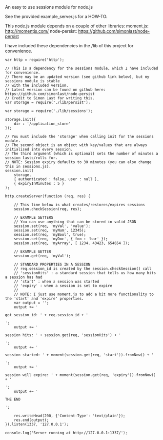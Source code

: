 An easy to use sessions module for node.js

See the provided example_server.js for a HOW-TO.

This node.js module depends on a couple of other libraries:
moment.js: http://momentjs.com/
node-persist: https://github.com/simonlast/node-persist

I have included these dependencies in the /lib of this project for convenience.

<pre><code>var http = require('http');

// This is a dependency for the sessions module, which I have included for convenience.
// There may be an updated version (see github link below), but my sessions module is stable
// with the included version.
// Latest version can be found on github here: https://github.com/simonlast/node-persist
// Credit to Simon Last for writing this.
var storage = require('./lib/persist');

var storage = require('./lib/sessions');

storage.init({
	dir : '/application_store'
});

// You must include the 'storage' when calling init for the sessions module.
// The second object is an object with key/values that are always initialised into every session.
// The third argument (which is optional) sets the number of minutes a session lasts/rolls for.
// NOTE: Session expiry defaults to 30 minutes (you can also change this in sessions.js). 
session.init(
	storage, 
	{ authenticated : false, user : null }, 
	{ expiryInMinutes : 5 }
);

http.createServer(function (req, res) {

	// This line below is what creates/restores/expires sessions
	session.checkSession(req, res);
	
	// EXAMPLE SETTERS
	// You can use anything that can be stored in valid JSON
	session.set(req, 'myVal', 'value');
	session.set(req, 'myNum', 12345);
	session.set(req, 'myBool', true);
	session.set(req, 'myDoc', { foo : 'bar' });
	session.set(req, 'myArray', [ 1234, 43423, 654654 ]);
	
	// EXAMPLE GETTER
	session.get(req, 'myVal');
	
	// STANDARD PROPERTIES IN A SESSION
	// req.session_id is created by the session.checkSession() call
	// 'sessionHits' : a standard session that tells us how many hits a session has had
	// 'start' : when a session was started
	// 'expiry' : when a session is set to expire
	// 
	// NOTE: I just use moment.js to add a bit more functionality to the 'start' and 'expire' properties.
	var output = '';
	output += '<p>got session_id: ' + req.session_id + '</p>';
	output += '<p>session hits: ' + session.get(req, 'sessionHits') + '</p>';
	output += '<p>session started: ' + moment(session.get(req, 'start')).fromNow() + '</p>';
	output += '<p>session will expire: ' + moment(session.get(req, 'expiry')).fromNow() + '</p>';
	output += '<p>THE END</p>';
  
  	res.writeHead(200, {'Content-Type': 'text/plain'});
  	res.end(output);
}).listen(1337, '127.0.0.1');

console.log('Server running at http://127.0.0.1:1337/');</code></pre>